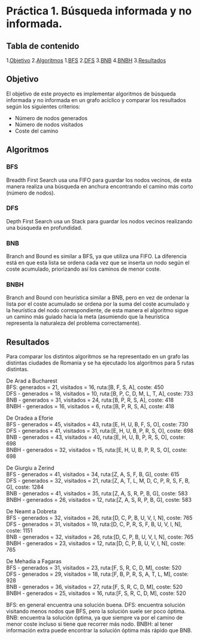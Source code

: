 # Práctica 1. Búsqueda informada y no informada.

## Tabla de contenido
1.[Objetivo](#objetivo)
2.[Algoritmos](#algoritmos)
   1.[BFS](#bfs)
   2.[DFS](#dfs)
   3.[BNB](#bnb)
   4.[BNBH](#bnbh)
3.[Resultados](#Resultados)

## Objetivo
El objetivo de este proyecto es implementar algoritmos de búsqueda informada y no informada en un grafo acíclico y 
comparar los resultados según los siguientes criterios:
* Número de nodos generados
* Número de nodos visitados
* Coste del camino

## Algoritmos

### BFS
Breadth First Search usa una FIFO para guardar los nodos vecinos, de esta manera realiza una búsqueda en anchura
encontrando el camino más corto (número de nodos).

### DFS
Depth First Search usa un Stack para guardar los nodos vecinos realizando una búsqueda en profundidad.

### BNB
Branch and Bound es similar a BFS, ya que utiliza una FIFO. La diferencia está en que esta lista se ordena cada vez
que se inserta un nodo según el coste acumulado, priorizando así los caminos de menor coste.

### BNBH
Branch and Bound con heurística similar a BNB, pero en vez de ordenar la lista por el coste acumulado se ordena por
la suma del coste acumulado y la heurística del nodo correspondiente, de esta manera el algoritmo sigue un camino más
guiado hacia la meta (asumiendo que la heurística representa la naturaleza del problema correctamente).

## Resultados
Para comparar los distintos algoritmos se ha representado en un grafo las distintas ciudades de Romania y se ha
ejecutado los algoritmos para 5 rutas distintas.

De Arad a Bucharest  
BFS: generados = 21, visitados = 16, ruta:[B, F, S, A], coste: 450  
DFS - generados = 18, visitados = 10, ruta:[B, P, C, D, M, L, T, A], coste: 733  
BNB - generados = 31, visitados = 24, ruta:[B, P, R, S, A], coste: 418  
BNBH - generados = 16, visitados = 6, ruta:[B, P, R, S, A], coste: 418  

De Oradea a Eforie  
BFS - generados = 45, visitados = 43, ruta:[E, H, U, B, F, S, O], coste: 730  
DFS - generados = 41, visitados = 31, ruta:[E, H, U, B, P, R, S, O], coste: 698  
BNB - generados = 43, visitados = 40, ruta:[E, H, U, B, P, R, S, O], coste: 698  
BNBH - generados = 32, visitados = 15, ruta:[E, H, U, B, P, R, S, O], coste: 698  

De Giurgiu a Zerind  
BFS - generados = 41, visitados = 34, ruta:[Z, A, S, F, B, G], coste: 615  
DFS - generados = 32, visitados = 21, ruta:[Z, A, T, L, M, D, C, P, R, S, F, B, G], coste: 1284  
BNB - generados = 41, visitados = 35, ruta:[Z, A, S, R, P, B, G], coste: 583  
BNBH - generados = 26, visitados = 12, ruta:[Z, A, S, R, P, B, G], coste: 583  

De Neamt a Dobreta  
BFS - generados = 32, visitados = 26, ruta:[D, C, P, B, U, V, I, N], coste: 765  
DFS - generados = 31, visitados = 19, ruta:[D, C, P, R, S, F, B, U, V, I, N], coste: 1151  
BNB - generados = 32, visitados = 26, ruta:[D, C, P, B, U, V, I, N], coste: 765  
BNBH - generados = 23, visitados = 12, ruta:[D, C, P, B, U, V, I, N], coste: 765  

De Mehadia a Fagaras  
BFS - generados = 31, visitados = 23, ruta:[F, S, R, C, D, M], coste: 520  
DFS - generados = 29, visitados = 18, ruta:[F, B, P, R, S, A, T, L, M], coste: 928  
BNB - generados = 36, visitados = 27, ruta:[F, S, R, C, D, M], coste: 520  
BNBH - generados = 25, visitados = 16, ruta:[F, S, R, C, D, M], coste: 520  

BFS: en general encuentra una solución buena.
DFS: encuentra solución visitando menos nodos que BFS, pero la solución suele ser poco óptima.
BNB: encuentra la solución óptima, ya que siempre va por el camino de menor coste incluso si tiene que recorrer más nodo.
BNBH: al tener información extra puede encontrar la solución óptima más rápido que BNB.